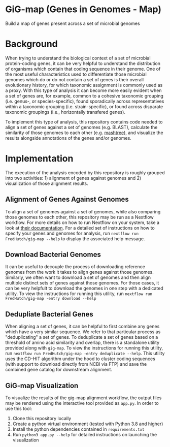 # GiG-map (Genes in Genomes - Map)
Build a map of genes present across a set of microbial genomes

# Background

When trying to understand the biological context of a set of microbial protein-coding
genes, it can be very helpful to understand the distribution of organisms which contain
that coding sequence in their genome. One of the most useful characteristics used to
differentiate those microbial genomes which do or do not contain a set of genes is their
overall evolutionary history, for which taxonomic assignment is commonly used as a proxy.
With this type of analysis it can become more easily evident when a set of genes are,
for example, common to a cohesive taxonomic grouping (i.e. genus-, or species-specific),
found sporadically across representatives within a taxonomic grouping (i.e. strain-specific),
or found across disparate taxonomic groupings (i.e., horizontally transfered genes).

To implement this type of analysis, this repository contains code needed to align a set
of genes against a set of genomes (e.g. BLAST), calculate the similarity of those genomes
to each other (e.g. [mashtree](https://github.com/lskatz/mashtree)), and visualize the
results alongside annotations of the genes and/or genomes.

# Implementation

The execution of the analysis encoded by this repository is roughly grouped into two
activities: 1) alignment of genes against genomes and 2) visualization of those alignment
results. 

## Alignment of Genes Against Genomes

To align a set of genomes against a set of genomes, while also comparing those genomes
to each other, this repository may be run as a Nextflow workflow. For more details on
how to run Nextflow on your system, take a look at [their documentation](https://nextflow.io/).
For a detailed set of instructions on how to specify your genes and genomes for analysis,
run `nextflow run FredHutch/gig-map --help` to display the associated help message.

## Download Bacterial Genomes

It can be useful to decouple the process of downloading reference genomes from the
work it takes to align genes against those genomes. Similarly, we often want to download
a set of genomes and then align multiple distinct sets of genes against those genomes.
For those cases, it can be very helpfult to download the genomes in one step with a dedicated
utility. To view the instructions for running this utility,
run `nextflow run FredHutch/gig-map -entry download --help`

## Dedupliate Bacterial Genes

When aligning a set of genes, it can be helpful to first combine any genes which have a
very similar sequence. We refer to that particular process as "deduplicating" a set of genes.
To deduplicate a set of genes based on a threshold of amino acid similarity and overlap,
there is a standalone utility provided along with `gig-map`. To view the instructions for
running this utility, run `nextflow run FredHutch/gig-map -entry deduplicate --help`.
This utility uses the CD-HIT algorithm under the hood to cluster coding sequences
(with support to download directly from NCBI via FTP) and save the combined gene
catalog for downstream alignment.

## GiG-map Visualization

To visualize the results of the gig-map alignment workflow, the output files may be
rendered using the interactive tool provided as `app.py`. In order to use this tool:

1. Clone this repository locally
2. Create a python virtual environment (tested with Python 3.8 and higher)
3. Install the python dependencies contained in `requirements.txt`
4. Run `python3 app.py --help` for detailed instructions on launching the visualization

